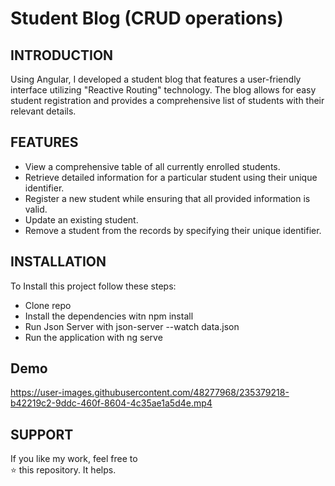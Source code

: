 # Student Blog (CRUD operations)

## INTRODUCTION
Using Angular, I developed a student blog that features a user-friendly interface utilizing "Reactive Routing" technology. The blog allows for easy student registration and provides a comprehensive list of students with their relevant details.

## FEATURES
- View a comprehensive table of all currently enrolled students.
- Retrieve detailed information for a particular student using their unique identifier.
- Register a new student while ensuring that all provided information is valid.
- Update an existing student.
- Remove a student from the records by specifying their unique identifier.

## INSTALLATION
To Install this project follow these steps:
- Clone repo
- Install the dependencies witn npm install
- Run Json Server with json-server --watch data.json
- Run the application with ng serve

## Demo
https://user-images.githubusercontent.com/48277968/235379218-b42219c2-9ddc-460f-8604-4c35ae1a5d4e.mp4

## SUPPORT
If you like my work, feel free to </br>
⭐ this repository. It helps.

